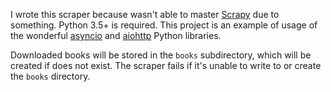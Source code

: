 I wrote this scraper because wasn't able to master [Scrapy](https://scrapy.org/) due to something.  Python 3.5+ is required.  This project is an example of usage of the wonderful [asyncio](https://docs.python.org/3/library/asyncio.html) and [aiohttp](https://aiohttp.readthedocs.io/en/stable/) Python libraries.

Downloaded books will be stored in the `books` subdirectory, which will be created if does not exist.  The scraper fails if it's unable to write to or create the `books` directory.
